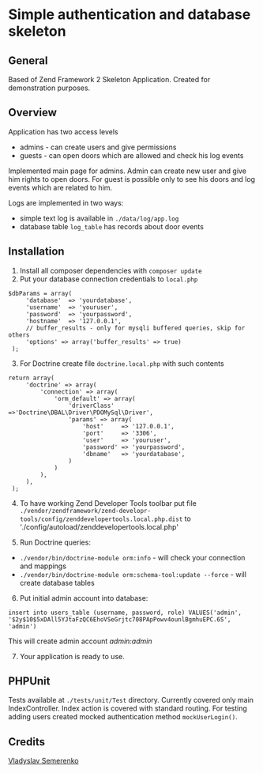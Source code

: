 # Simple authentication and database skeleton

## General

Based of Zend Framework 2 Skeleton Application.
Created for demonstration purposes.

## Overview

Application has two access levels
- admins - can create users and give permissions
- guests - can open doors which are allowed  and check his log events

Implemented main page for admins. Admin can create new user and give him rights to open doors.
For guest is possible only to see his doors and log events which are related to him.

Logs are implemented in two ways:
- simple text log is available in `./data/log/app.log`
- database table `log_table` has records about door events

## Installation

1. Install all composer dependencies with `composer update`
2. Put your database connection credentials to `local.php`
```
$dbParams = array(
     'database'  => 'yourdatabase',
     'username'  => 'youruser',
     'password'  => 'yourpassword',
     'hostname'  => '127.0.0.1',
     // buffer_results - only for mysqli buffered queries, skip for others
     'options' => array('buffer_results' => true)
 );
```

3. For Doctrine create file `doctrine.local.php` with such contents
```
return array(
     'doctrine' => array(
         'connection' => array(
             'orm_default' => array(
                 'driverClass' =>'Doctrine\DBAL\Driver\PDOMySql\Driver',
                 'params' => array(
                     'host'     => '127.0.0.1',
                     'port'     => '3306',
                     'user'     => 'youruser',
                     'password' => 'yourpassword',
                     'dbname'   => 'yourdatabase',
                 )
             )
         ),
     ),
 );
```

4. To have working Zend Developer Tools toolbar put file `./vendor/zendframework/zend-developr-tools/config/zenddevelopertools.local.php.dist`
to './config/autoload/zenddevelopertools.local.php'

5. Run Doctrine queries:
- `./vendor/bin/doctrine-module orm:info` - will check your connection and mappings
- `./vendor/bin/doctrine-module orm:schema-tool:update --force` - will create database tables

6. Put initial admin account into database:
```
insert into users_table (username, password, role) VALUES('admin', '$2y$10$5xDAll5YJtaFzQC6EhoVSeGrjtc708PApPowv4ounlBgmhuEPC.6S', 'admin')
```
This will create admin account *admin:admin*

7. Your application is ready to use.

## PHPUnit

Tests available at `./tests/unit/Test` directory.
Currently covered only main IndexController.
Index action is covered with standard routing.
For testing adding users created mocked authentication method `mockUserLogin()`.

## Credits

[Vladyslav Semerenko](mailto:vladyslav.semerenko@gmail.com)